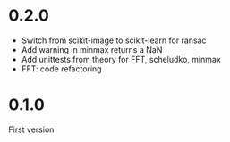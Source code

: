 
# 0.2.0

* Switch from scikit-image to scikit-learn for ransac
* Add warning in minmax returns a NaN
* Add unittests from theory for FFT, scheludko, minmax
* FFT: code refactoring


# 0.1.0

First version
